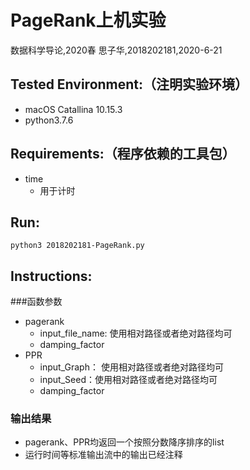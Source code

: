 # PageRank上机实验
数据科学导论,2020春
思子华,2018202181,2020-6-21


## Tested Environment:（注明实验环境）
- macOS Catallina 10.15.3
- python3.7.6

## Requirements:（程序依赖的工具包）
- time
  - 用于计时


## Run:
```
python3 2018202181-PageRank.py
```



## Instructions:

###函数参数

* pagerank
  * input_file_name: 使用相对路径或者绝对路径均可
  * damping_factor
* PPR
  * input_Graph： 使用相对路径或者绝对路径均可
  * input_Seed：使用相对路径或者绝对路径均可
  * damping_factor

### 输出结果

* pagerank、PPR均返回一个按照分数降序排序的list
* 运行时间等标准输出流中的输出已经注释